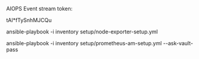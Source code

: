AIOPS Event stream token:

tAl*fTySnhMJCQu

ansible-playbook -i inventory setup/node-exporter-setup.yml

ansible-playbook -i inventory setup/prometheus-am-setup.yml --ask-vault-pass